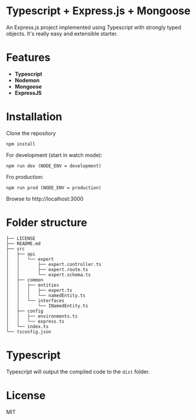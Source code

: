 Typescript + Express.js + Mongoose
=========================

An Express.js project implemented using Typescript with strongly typed objects. It's really easy and extensible starter.

# Features
- **Typescript**
- **Nodemon**
- **Mongoose**
- **ExpressJS**

# Installation

Clone the repository

```
npm install
```

For development (start in watch mode):
```
npm run dev (NODE_ENV = development)
```

Fro production:
```
npm run prod (NODE_ENV = production)
```

Browse to http://localhost:3000

# Folder structure


	├── LICENSE
	├── README.md
	├── src
	│   ├── api
	│   │   └── expert
	│   │       ├── expert.controller.ts
	│   │       ├── expert.route.ts
	│   │       └── expert.schema.ts
	│   ├── common
	│   │   ├── entities
	│   │   │   ├── expert.ts
	│   │   │   └── namedEntity.ts
	│   │   └── interfaces
	│   │       └── INamedEntity.ts
	│   ├── config
	│   │   ├── environments.ts
	│   │   └── express.ts
	│   └── index.ts
	└── tsconfig.json



# Typescript

Typescript will output the compiled code to the `dist` folder.

# License
MIT

